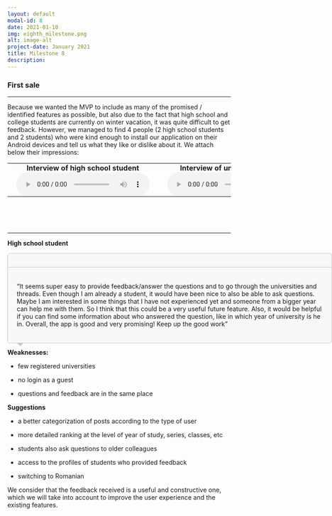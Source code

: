 ```yaml
---
layout: default
modal-id: 8
date: 2021-01-10
img: eighth_milestone.png
alt: image-alt
project-date: January 2021
title: Milestone 8
description: 
---
```


### First sale
<hr class="star-primary">

Because we wanted the MVP to include as many of the promised / identified features as possible, but also due to the fact that high school and college students are currently on winter vacation, it was quite difficult to get feedback. However, we managed to find 4 people (2 high school students and 2 students) who were kind enough to install our application on their Android devices and tell us what they like or dislike about it. We attach below their impressions:

<table class="w3-table">
  <tbody>
    <tr>
        <th style="padding:0 20px 0 20px;">Interview of high school student</th>
        <th style="padding:0 20px 0 20px;">Interview of university student</th>
    </tr>
    <tr>
        <td style="padding:0 20px 0 20px;">
            <audio controls="">
                <source src="img/liceu.mp4" type="audio/mpeg">
                Your browser does not support the audio tag.
            </audio>
        </td>
        <td style="padding:0 20px 0 20px;">
            <audio controls="">
                <source src="img/student.ogg" type="audio/mpeg">
                Your browser does not support the audio tag.
            </audio>
        </td>
    </tr>
    </tbody>
</table><br><br><br>

* * *

<div class="row">
    <div class="col-md-4" style="padding-left: 0px; padding-right: 0px;">
        <p><b>High school student</b></p>
    </div>
    <div class="col-md-8" style="padding-right: 0px; padding-left: 0px;">
       <div style="background-color: #f8f8f8; border: 1px solid #c8c8c8; border-radius: 5px; padding: 20px;position: absolute; text-align: left;">
            <div style="border-style: solid; position: absolute; border-color: #c8c8c8 transparent transparent transparent;border-width: 8px 8px 0px 8px; bottom: -8px;"></div>
           <p>“I like the interface of the app because it is very easy to use and intuitive. Also, another feature that I like is that you can vote a question or an answer, this way being easier to see which are the most popular ones. What i didn’t like is that there is not an option to enter the app as a guest. I believe that you should include that in your next update, because some users only want to see the questions and answers, without wanting to ask anything. You should only need to login if you want to ask a question or provide feedback.”</p>
        </div>
    </div>
</div>

<div class="row">
    <div class="col-md-4" style="padding-left: 0px; padding-right: 0px;">
        <p><b>University student</b></p>
    </div>
    <div class="col-md-8" style="padding-right: 0px; padding-left: 0px;">
       <div style="background-color: #f8f8f8; border: 1px solid #c8c8c8; border-radius: 5px; padding: 20px;position: absolute; text-align: left;">
            <div style="border-style: solid; position: absolute; border-color: #c8c8c8 transparent transparent transparent;border-width: 8px 8px 0px 8px; bottom: -8px;"></div>
           <p>“It seems super easy to provide feedback/answer the questions and to go through the universities and threads. Even though I am already a student, it would have been nice to also be able to ask questions. Maybe I am interested in some things that I have not experienced yet and someone from a bigger year can help me with them. So I think that this could be a very useful future feature. Also, it would be helpful if you can find some information about who answered the question, like in which year of university is he in. Overall, the app is good and very promising! Keep up the good work”</p>
        </div>
    </div>
</div>

* * *

### Conclusions
<div style="text-align: left;">
    <p><b>Strengths:</b></p>
    <ul>
        <li>
            <p>easy and intuitive interface</p> 
        </li>
        <li>
            <p>adding comments to others' posts</p> 
        </li>
        <li>
            <p>upvote/downvote posts</p> 
        </li>
    </ul>
</div>

<div style="text-align: left;">
    <p><b>Weaknesses:</b></p>
    <ul>
        <li>
            <p>few registered universities</p> 
        </li>
        <li>
            <p>no login as a guest</p> 
        </li>
        <li>
            <p>questions and feedback are in the same place</p> 
        </li>
    </ul>
</div>

<div style="text-align: left;">
    <p><b>Suggestions</b></p>
    <ul>
        <li>
            <p>a better categorization of posts according to the type of user</p> 
        </li>
        <li>
            <p>more detailed ranking at the level of year of study, series, classes, etc</p> 
        </li>
        <li>
            <p>students also ask questions to older colleagues</p> 
        </li>
        <li>
            <p>access to the profiles of students who provided feedback</p> 
        </li>
        <li>
            <p>switching to Romanian</p> 
        </li>
    </ul>
</div>

We consider that the feedback received is a useful and constructive one, which we will take into account to improve the user experience and the existing features.